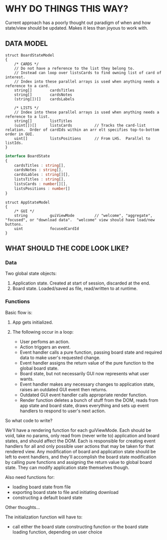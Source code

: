# WHY DO THINGS THIS WAY?

Current approach has a poorly thought out paradigm of when and how state/view should be updated.
Makes it less than joyous to work with.

## DATA MODEL

```pseudocode
struct BoardStateModel
{
    /* CARDS */
    // Do not have a reference to the list they belong to.
    // Instead can loop over listsCards to find owning list of card of interest.
    // Index into these parallel arrays is used when anything needs a reference to a card.
    string[]        cardsTitles  
    string[]        cardsNotes
    (string[])[]    cardsLabels  

    /* LISTS */
    // Index into these parallel arrays is used when anything needs a reference to a list.
    string[]        listTitles
    (uint[])[]      listsCards          // Tracks the card-list relation.  Order of cardIds within an arr elt specifies top-to-bottom order in GUI.
    uint[]          listsPositions      // From LHS.  Parallel to listIds.
}
```

```typescript
interface BoardState
{
    cardsTitles : string[],
    cardsNotes : string[],
    cardsLables : string[][],
    listsTitles : string[],
    listsCards : number[][],
    listsPositions : number[]
}
```

```pseudocode
struct AppStateModel
{
    /* GUI */
    string          guiViewMode         // "welcome", "aggregate", "focused", or "download data".  "welcome" view should have load/new buttons.
    uint            focusedCardId
}
```


## WHAT SHOULD THE CODE LOOK LIKE?

### Data

Two global state objects:

1. Application state.  Created at start of session, discarded at the end.
2. Board state.  Loaded/saved as file, read/written to at runtime.

### Functions

Basic flow is:

1. App gets initialized.
2. The following occur in a loop:

    - User perfoms an action.
    - Action triggers an event.
    - Event handler calls a pure function, passing board state and required data to make user's requested change.
    - Event handler assigns the return value of the pure function to the global board state.
    - Board state, but not necessarily GUI now represents what user wants.
    - Event handler makes any necessary changes to application state, raises an outdated GUI event then returns.
    - Outdated GUI event handler calls appropriate render function.
    - Render function deletes a bunch of stuff from the DOM, reads from app state and board state, draws everything and sets up event handlers to respond to user's next action.

So what code to write?

We'll have a rendering function for each guiViewMode.
Each should be void, take no params, only read from (never write to) application and board states, and should affect the DOM.
Each is responsible for creating event handlers for all and only possible user actions that may be taken for that rendered view.
Any modification of board and application state should be left to event handlers, and they'll accomplish the board state modification by calling pure functions and assigning the return value to global board state.  They can modify application state themselves though.

Also need functions for:

- loading board state from file
- exporting board state to file and initiating download
- constructing a default board state

Other thoughts...

The initialization function will have to:

- call either the board state constructing function or the board state loading function, depending on user choice
